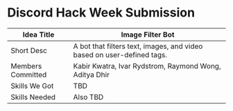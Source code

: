# Discord Hack Week Submission

| Idea Title        | Image Filter Bot					                                              |
|-------------------|-------------------------------------------------------------------------|
| Short Desc        | A bot that filters text, images, and video based on user-defined tags.  |
| Members Committed | Kabir Kwatra, Ivar Rydstrom, Raymond Wong, Aditya Dhir                  |
| Skills We Got     | TBD                                                                     |
| Skills Needed     | Also TBD                                                                |
